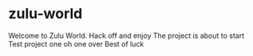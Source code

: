 # zulu-world
Welcome to Zulu World. Hack off and enjoy
The project is about to start
Test project one oh one over
Best of luck

